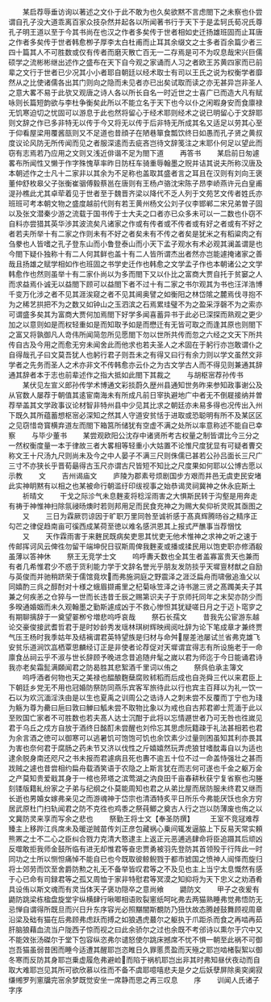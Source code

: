 <!-- { "loadSidebar": true } -->
　　某启荐辱垂访询以著述之文仆于此不敢为也久矣欲黙不言虑閤下之未察也仆尝谓自孔子没大道乖离百家众技杂然并起各以所闻著书行于天下于是孟轲氏荀况氏尊孔子明王道以至于今其书尚在也汉之作者多矣传于世者相如史迁扬雄班固而止耳唐之作者多矣传于世者韩愈栁子厚李太白杜甫而止耳其余缀文之士多者百余篇少者三四十篇其人不可胜数或仅有传者而磨灭散亡百无一二存焉是可不为叹息哉宋兴巨儒硕学之流彬彬继出述作之盛布在天下自今观之家诵而人习之者欧王苏黄四家而已前辈之文行于世者已少况其小小者耶自朝廷以经术取士有司以王氏之说为权衡学者靡然从之比使诸儒各出其门则向之隐而未见者亦已出矣试取而读之亦无甚异岂非圣人之意大畧不易于此欤又观唐之诗人各以所长自名一时近世之士喜广已而造大凡有赋咏则长篇短韵欲与李杜争衡矣此所以不能立名于天下也今以仆之闲暇身安而食廪禄无饥寒迫切之忧固可以游息于此也然将留心于经术耶则经术之说已明留心于文辞耶则文辞之作已多非特无以传于今又将无以传于后非特无所成其名又适足以劳其心至于仰看屋梁用覆酱瓿则又不足道也昔顔子在陋巷箪食瓢饮终日如愚而孔子贤之黄叔度议论风防无所传闻而见之者服深逺而去疵吝岂待文辞笺注之末耶仆何足以望此而窃有志焉若乃应用之文则又浅近俳谐不足为閤下道
　　再答书
　　某启前日匆遽畧布所闻性又懒于作字殊愧草率昨日防枉车骑重辱翰墨之贶并诘其说夫所称汉唐及本朝述作之士凡十二家非以其余为不足称也盖取其盛者言之耳且在汉则有刘向王褒董仲舒枚皋父子张衡崔骃傅毅蔡邕在唐则有王杨卢骆沈宋陈子昂李峤燕许元白皇甫湜孙樵此尤其卓荦着见于世者至于魏晋齐梁以降代不乏人列于文苑艺文传者姓氏亦班班可考本朝文物之盛度越前代则有若王黄州杨文公刘子仪李邯郸二宋兄弟曽子固以及张文潜秦少游之流载于国书传于士大夫之口者亦已众多未可以一二数也仆窃不自料亦尝猎其英华渉其波流矣凡诸家之作或有传者或不传者或有好之者或有不好之者若夫所举十有二家之作则未有不好之者矣未有不传之者矣是犹米之有稻粱肉之有刍豢也人皆嗜之孔子登东山而小鲁登泰山而小天下孟子观水有术必观其澜盖谓是也今閤下疑仆独称十有二人何其鲜也盖十有二人皆所谓杰出者然亦岂能遽掩诸家之善哉且扬雄之赋学相如作也班固之书学史迁作也韩愈之文学孟子作也本朝诸公之文学韩愈作也然则虽举十有二家仆尚以为多而閤下又以仆比之富商大贾自托于贫窭之人而求益焉仆诚无以益閤下顾可以益閤下者不过十有二家之书尔观其为书也汪洋浩博千变万化涉之者不见其涯涘窥之者不见其阃奥譬之如衡阳之林岱隂之麓焉伐寻抱不为之稀艺拱把不为之数又如钟山之玉泗滨之石焉累珪璧不为之盈采浮磬不为之索亦可谓盛多矣其为富商大贾何加焉閤下好学多闻喜蓄异书于此必已深探而熟观之更少加之以意则如是而权轻重如是而知取予如是而懋迁有无皆可取之而逢其原也则閤下之富又将孰御凡人竒伟所闻简忽所见愿閤下勿以世所共传而忽之六经之文天下所共传自古及今用之而愈无穷未闻舍此而他求也若夫圣人之术固在于躬行亦岂敢谓仆之自得哉孔子曰文莫吾犹人也躬行君子则吾未之有得又曰行有余力则以学文虽然文非学者之先务而圣人之术亦非文不传韩愈亦云仆之为古文学古人而不得见则兼通其辞通其辞者本于志也前辈述作之指大抵如此閤下其裁之
　　与胡枢宻荐孙传书
　　某伏见左宣义郎孙传学术博通文彩掞蔚久歴州县通知世务昨来参知政事谢公及从官数人屡荐于朝值其逺宦南海未有所成凡前日宰执避地广中者无不倒屣接纳并曽荐举盖其文学政事议论材智非特州县中少见其比求之朝廷亦未易多得也况传出入州下既久其所蕴蓄想枢宻必深知之然其人守道安贫恬于进取或恐聪明有所不及某区区之见窃惜竒寳横弃道左而閤下箱筥所储犹有空虚不满之处所以率意称述不能自已幸察
　　与毕少董书
　　某尝观欧阳公沈存中诸贤所考古权量之制皆谓比今三分之一然权衡度量一本于律故三者大畧相等轻重小大姑置不论惟尺度犹显有可疑者曹交称文王十尺汤九尺则尚未及今之中人晏子不满三尺则侏儒已甚若公孙吕面长三尺广三寸不亦狭长乎晋荀朂得古玉尺亦谓古尺皆短不知比之尺度果如何耶以公博古愿以示教
　　文
　　吉州谒庙文
　　庐陵为郡素号烦剧国步方艰而井邑无虞吏民安堵此实神眀黙有以相之也某被命行朝滥纡印绂视事之始恭谒灵祠冀神之休永庇斯土
　　祈晴文
　　干戈之际沴气未息麰麦将稔淫雨害之大惧斯民转于沟壑是用奔走有祷于神惟神扫除氛祲旸燠时若则邦用足而民食充神之为赐大矣仰祈灵贶其亟图之
　　又
　　三日为霖厥罚谅因于旷职万里同咎至诚祈感于髙真辉腾旸谷之精序正勾芒之律促趋南亩可徯西成某荷至徳以难名感洪恩其上报式严醮事当荐悃忱
　　又
　　天作霖雨害于来麰民既病矣吏思其忧吏无他术惟神之求神之听之速于传邮挥诃风云俾徃勿留干端坤倪日驭斯周俾我麰麦或播或揉民用以饱吏职亦修酒殽虽薄以答神休
　　祭王无竞学士文
　　呜呼夀夭数也全其生者盖寡富贵天也兼而有者几希惟君少不惑于货利能力学于文辞名誉光乎朋友发防掞乎天墀亶材猷之自励与英俊而并驰稍跻荣于儒馆竟坎而弗施洞庭之野震泽之涯泛扁舟而啸傲追渔父以同嬉酌三呉之醇酎对十様之蛾眉撷甫里之杞菊咏笠泽之诗书邈三贤之髙躅美夫子其兼之何疾恙之仓猝与一世而长违昔壬辰之赐第识夫子于京师托同年之末契亦防少而多暌通婚姻而未久观翰墨之勤斯遽成凶于不救心惨怛其犹疑嗟日月之于迈卜窀穸之有期聊摛辞于一奠望翣栁兮増悲呜呼哀哉
　　祭石长孺文
　　昔我先公宦游东越论交豪俊接武耆哲君于是时妙龄秀发瑶林琪树辉映阀阅吐辞为论下笔成章才兼终贾气压王杨时我季姑年及结褵谓君英特望族是归材与命舛屋差池屡试兰省弗克雄飞安贫乐道涧饮嵓栖覃思麟经订正是非使者论荐促对天墀谓宜得志有所设施老于一命廪食丛祠云乎不淑与世长辞顾予晚进念昔追随弁髦之嵗以君为师迄于今日能诵君诗我亦老矣霜髭满頥闻君之防曷胜其悲絮酒千里词以侑之
　　祭呉伯承主簿文
　　呜呼酒者何物也天之美禄也醖酿麴蘖腐败秫稻而后成也自尧舜三代以来君臣上下朝廷乡党无不用也冠婚防祭防同燕乐宾客军旅待此以行也宾主百拜以为礼一饮一石以为欢沉湎淫泆由是以生也夏禹之训周公之诰诗人之刺未尝不反覆而丁宁也为琖为觞为尊为罍曰巵曰敦曰觯曰觚未尝不取物比象以为戒也自古邦君卿士荒湎于此以至败国亡家者不可胜数也若夫髙人达士沉酣于此将以忘情遯世者乃可无咎也徃嵗见君于乌丘之戍方自放于酒终日酩酊未尝醒也刘伶忘其思虑阮籍疎于礼法甚相若也君为余言酒之徳可以御寒可以逃暑饥可饱饱可饥也余饮素少过量则困虽知其利亦畏其为害也奈何君于腐肠之药未节又济以伐性之斤嬉嬉然玩弄虎狼甘嗜酖毒自以为适也逮余脱身南还咫尺之书未报而君遽病且死也夀不逾五十位不过一命盖恃强壮之甚而戕贼之遽也昔尝相约扁舟载酒笑语于农隐之上斯言犹在而志何可遂也千金之躯万金之产莫知贵爱戢其身于一棺也茒塔之滨莺湖之汭良田千亩春耕秋获宁复省察也沟塍刻镂版籍糺纷家之子弟与纪纲之仆莫能周知也君之从弟比屋而居防服未终君又继而长逝也男婚女嫁弗亲见之而游魂神于岱宗也清酒特炙平日所乐今弗能厌饫也余方穷居武原杜门扫轨闻君之防不克徃也鸡黍之祭莼鲫之奠古人行之岂以防薄废也侑之以文冀防灵来享而写余之悲也
　　祭勤王将士文【奉圣防撰】
　　王室不竞冦难荐臻主上移跸江呉席未及暖逆贼苗传刘正彦包藏祸心乗间辄发逼脇上下反易天常实頼熊罴之士不二心之臣纠合戮力克清大憝逮主上返正元恶逋逃肆命将臣追蹑其后顽凶反噬敢拒我师金鼓所临有进无却惟君等奋忠贾勇被羽先登防其首领殁于行阵此一时同功之士所以恻怛痛悼不能自已也今既取彼鲸鲵戮于都市摅国之愤神人闿怿而旋归将士郊劳而饮至舍爵防勲之礼无不备举皆叹君等之不及见也主上当宁太息慨然有感于心已命有司録君等之孤又周恤于家非特慰君等冥漠之知抑将为天下忠义之劝酒肴具设侑以斯文魂而有灵当体天子褒功隠卒之意尚飨
　　鼯防文
　　甲子之夜爰有鼯防跳梁栋楹盘旋堂宇纵横肆行啾唧相语败裂窻纸呵叱弗去两猫熟睡弗觉弗悟防无忌惮自谓得所既旦而兴日升东序容光必照黮闇斯覩防乃狃忕故态腾趠鼓舞顾视周章沿梁及础有猫在后弗顾弗虑跃而搏之如狼遇虎蕞尔之躯执于爪距杀而食之再啮再茹肝脑狼藉血流当户陇西子惊而视之曰此余骄尔之过也余既不考邠诗以熏尔于穴中又不能效张汤磔尔于堂下包容纵恣弗尔谴怒使尔跳床撼席不忧不惧一朝至此祸不可御岂吾猫虽弱昔困而睡今适遭其醒耶岂恣睢日久罪慝贯盈而天殛之耶岂啮楮裂絮以御冬寒而反防其身耶岂乗虚履危弗避崄而陷于祸机耶岂出非其时弗知昼伏夜动而自取大难耶岂见其所可欲欣慕以徃而不备不虞耶噫嘻悲夫是夕之后妖孽屏除奥穾阒寂缣缃罗列窻牖完宻余梦既觉安坐一席静而思之再三叹息
　　序
　　训闻人氏诸子字序
